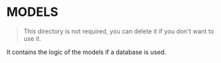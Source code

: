 # MODELS

> This directory is not required, you can delete it if you don't want to use it.

It contains the logic of the models if a database is used.

